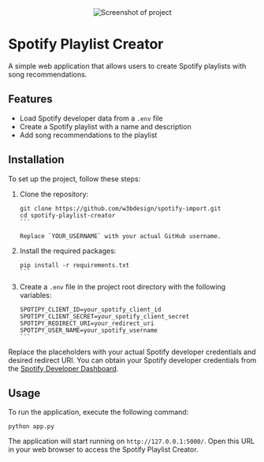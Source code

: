 <div align="center">
  <img src="https://user-images.githubusercontent.com/45217974/242154724-956f96ec-1e65-4b1f-86da-fdcc4845f787.png" alt="Screenshot of project">
</div>

# Spotify Playlist Creator

A simple web application that allows users to create Spotify playlists with song recommendations.

## Features

- Load Spotify developer data from a `.env` file
- Create a Spotify playlist with a name and description
- Add song recommendations to the playlist

## Installation

To set up the project, follow these steps:

1. Clone the repository:

   ````
   git clone https://github.com/w3bdesign/spotify-import.git
   cd spotify-playlist-creator
   ```

   Replace `YOUR_USERNAME` with your actual GitHub username.

2. Install the required packages:

   ````
   pip install -r requirements.txt
   ```

3. Create a `.env` file in the project root directory with the following variables:

   ````
   SPOTIPY_CLIENT_ID=your_spotify_client_id
   SPOTIPY_CLIENT_SECRET=your_spotify_client_secret
   SPOTIPY_REDIRECT_URI=your_redirect_uri
   SPOTIPY_USER_NAME=your_spotify_username
   ```

Replace the placeholders with your actual Spotify developer credentials and desired redirect URI. You can obtain your Spotify developer credentials from the [Spotify Developer Dashboard](https://developer.spotify.com/dashboard/applications).

## Usage

To run the application, execute the following command:

```
python app.py
```

The application will start running on `http://127.0.0.1:5000/`. Open this URL in your web browser to access the Spotify Playlist Creator.